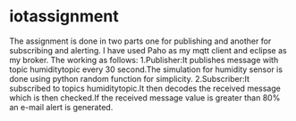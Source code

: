 # iotassignment
The assignment is done in two parts one for publishing and another for subscribing and alerting.
I have used Paho as my mqtt client and eclipse as my broker.
The working as follows:
1.Publisher:It publishes message with topic humiditytopic every 30 second.The simulation for humidity sensor is done using python random function for simplicity.
2.Subscriber:It subscribed to topics humiditytopic.It then decodes the received  message which is then checked.If the received message value is greater than 80% an e-mail alert is generated.
